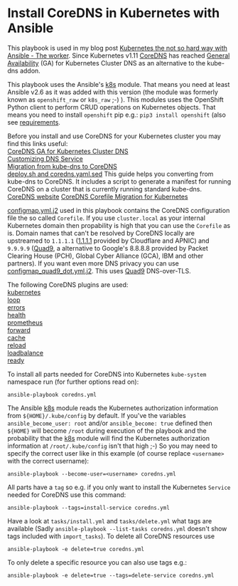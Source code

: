 Install CoreDNS in Kubernetes with Ansible
==========================================

This playbook is used in my blog post [Kubernetes the not so hard way with Ansible - The worker](https://www.tauceti.blog/post/kubernetes-the-not-so-hard-way-with-ansible-worker/). Since Kubernetes v1.11 [CoreDNS](https://coredns.io/) has reached [General Availability](https://kubernetes.io/blog/2018/07/10/coredns-ga-for-kubernetes-cluster-dns/) (GA) for Kubernetes Cluster DNS as an alternative to the kube-dns addon.

This playbook uses the Ansible's [k8s](https://docs.ansible.com/ansible/2.6/modules/k8s_module.html) module. That means you need at least Ansible v2.6 as it was added with this version (the module was formerly known as `openshift_raw` or `k8s_raw` ;-) ). This modules uses the OpenShift Python client to perform CRUD operations on Kubernetes objects. That means you need to install `openshift` pip e.g.: `pip3 install openshift` (also see [requirements](https://docs.ansible.com/ansible/2.6/modules/k8s_module.html#requirements).

Before you install and use CoreDNS for your Kubernetes cluster you may find this links useful:  
[CoreDNS GA for Kubernetes Cluster DNS](https://kubernetes.io/blog/2018/07/10/coredns-ga-for-kubernetes-cluster-dns/)  
[Customizing DNS Service](https://kubernetes.io/docs/tasks/administer-cluster/dns-custom-nameservers/)  
[Migration from kube-dns to CoreDNS](https://coredns.io/2018/05/21/migration-from-kube-dns-to-coredns/)  
[deploy.sh and coredns.yaml.sed](https://github.com/coredns/deployment/tree/master/kubernetes) This guide helps you converting from kube-dns to CoreDNS. It includes a script to generate a manifest for running CoreDNS on a cluster that is currently running standard kube-dns.  
[CoreDNS website](https://coredns.io/)
[CoreDNS Corefile Migration for Kubernetes](https://blogs.infoblox.com/community/coredns-corefile-migration-for-kubernetes/)

[configmap.yml.j2](https://github.com/githubixx/ansible-kubernetes-playbooks/blob/master/coredns/templates/configmap.yml.j2) used in this playbook contains the CoreDNS configuration file the so called `Corefile`. If you use `cluster.local` as your internal Kubernetes domain then propability is high that you can use the `Corefile` as is. Domain names that can't be resolved by CoreDNS locally are upstreamed to `1.1.1.1` ([1.1.1.1](https://1.1.1.1/) provided by Cloudflare and APNIC) and `9.9.9.9` ([Quad9](https://quad9.net/), a alternative to Google's 8.8.8.8 provided by Packet Clearing House (PCH), Global Cyber Alliance (GCA), IBM and other partners). If you want even more DNS privacy you can use [configmap_quad9_dot.yml.j2](https://github.com/githubixx/ansible-kubernetes-playbooks/blob/master/coredns/templates/configmap_quad9_dot.yml.j2). This uses [Quad9](https://quad9.net/) DNS-over-TLS.

The following CoreDNS plugins are used:  
[kubernetes](https://coredns.io/plugins/kubernetes/)  
[loop](https://coredns.io/plugins/loop/)  
[errors](https://coredns.io/plugins/errors/)  
[health](https://coredns.io/plugins/health/)  
[prometheus](https://coredns.io/plugins/metrics/)  
[forward](https://coredns.io/plugins/forward/)  
[cache](https://coredns.io/plugins/cache/)  
[reload](https://coredns.io/plugins/reload/)  
[loadbalance](https://coredns.io/plugins/loadbalance/)  
[ready](https://coredns.io/plugins/ready/)

To install all parts needed for CoreDNS into Kubernetes `kube-system` namespace run (for further options read on):

```
ansible-playbook coredns.yml
```

The Ansible [k8s](https://docs.ansible.com/ansible/2.6/modules/k8s_module.html) module reads the Kubernetes authorization information from `${HOME}/.kube/config` by default. If you've the variables `ansible_become_user: root` and/or `ansible_become: true` defined then `${HOME}` will become `/root` during execution of the playbook and the probability that the [k8s](https://docs.ansible.com/ansible/2.6/modules/k8s_module.html) module will find the Kubernetes authorization information at `/root/.kube/config` isn't that high ;-) So you may need to specify the correct user like in this example (of course replace `<username>` with the correct username):

```
ansible-playbook --become-user=<username> coredns.yml
```

All parts have a `tag` so e.g. if you only want to install the Kubernetes `Service` needed for CoreDNS use this command:

```
ansible-playbook --tags=install-service coredns.yml
```

Have a look at `tasks/install.yml` and `tasks/delete.yml` what tags are available (Sadly `ansible-playbook --list-tasks coredns.yml` doesn't show tags included with `import_tasks`). To delete all CoreDNS resources use

```
ansible-playbook -e delete=true coredns.yml 
```

To only delete a specific resource you can also use tags e.g.:

```
ansible-playbook -e delete=true --tags=delete-service coredns.yml 
```

